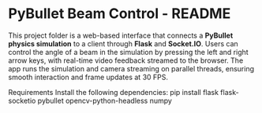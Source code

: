 # PyBullet Beam Control - README

This project folder is a web-based interface that connects a **PyBullet physics simulation** to a client through **Flask** and **Socket.IO**. 
Users can control the angle of a beam in the simulation by pressing the left and right arrow keys, with real-time video feedback streamed to the browser. 
The app runs the simulation and camera streaming on parallel threads, ensuring smooth interaction and frame updates at 30 FPS.

Requirements
Install the following dependencies:
pip install flask flask-socketio pybullet opencv-python-headless numpy


